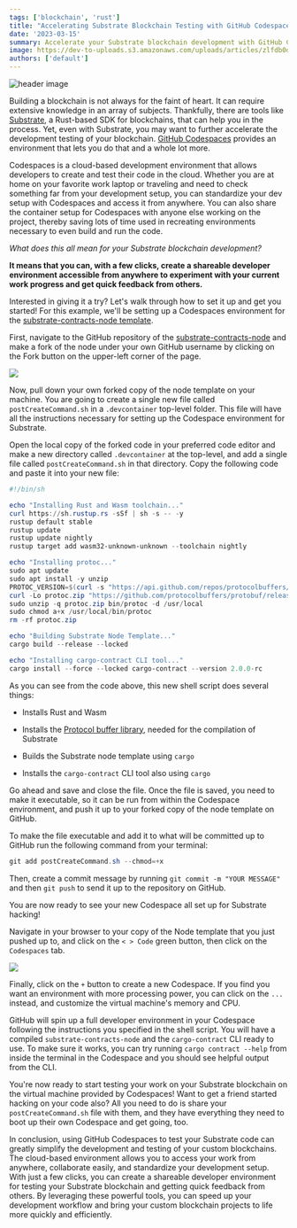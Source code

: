 ```yaml
---
tags: ['blockchain', 'rust']
title: "Accelerating Substrate Blockchain Testing with GitHub Codespaces"
date: '2023-03-15'
summary: Accelerate your Substrate blockchain development with GitHub Codespaces, a cloud-based development environment that lets you create and test your code in the cloud
image: https://dev-to-uploads.s3.amazonaws.com/uploads/articles/zlfdb0dpk1lni6s4erwz.png
authors: ['default']
---
```


![header image](https://dev-to-uploads.s3.amazonaws.com/uploads/articles/zlfdb0dpk1lni6s4erwz.png)

Building a blockchain is not always for the faint of heart. It can require extensive knowledge in an array of subjects. Thankfully, there are tools like [Substrate](https://substrate.io/), a Rust-based SDK for blockchains, that can help you in the process. Yet, even with Substrate, you may want to further accelerate the development testing of your blockchain. [GitHub Codespaces](https://github.com/features/codespaces) provides an environment that lets you do that and a whole lot more.

Codespaces is a cloud-based development environment that allows developers to create and test their code in the cloud. Whether you are at home on your favorite work laptop or traveling and need to check something far from your development setup, you can standardize your dev setup with Codespaces and access it from anywhere. You can also share the container setup for Codespaces with anyone else working on the project, thereby saving lots of time used in recreating environments necessary to even build and run the code.

*What does this all mean for your Substrate blockchain development?*

**It means that you can, with a few clicks, create a shareable developer environment accessible from anywhere to experiment with your current work progress and get quick feedback from others.**

Interested in giving it a try? Let's walk through how to set it up and get you started! For this example, we'll be setting up a Codespaces environment for the [substrate-contracts-node template](https://github.com/paritytech/substrate-contracts-node).

First, navigate to the GitHub repository of the [substrate-contracts-node](https://github.com/paritytech/substrate-contracts-node) and make a fork of the node under your own GitHub username by clicking on the Fork button on the upper-left corner of the page.

![](https://cdn.hashnode.com/res/hashnode/image/upload/v1678880491457/680e3966-90aa-4fda-b595-9617cb719cff.png)

Now, pull down your own forked copy of the node template on your machine. You are going to create a single new file called `postCreateCommand.sh` in a `.devcontainer` top-level folder. This file will have all the instructions necessary for setting up the Codespace environment for Substrate.

Open the local copy of the forked code in your preferred code editor and make a new directory called `.devcontainer` at the top-level, and add a single file called `postCreateCommand.sh` in that directory. Copy the following code and paste it into your new file:

```powershell
#!/bin/sh

echo "Installing Rust and Wasm toolchain..."
curl https://sh.rustup.rs -sSf | sh -s -- -y
rustup default stable
rustup update
rustup update nightly
rustup target add wasm32-unknown-unknown --toolchain nightly

echo "Installing protoc..."
sudo apt update
sudo apt install -y unzip
PROTOC_VERSION=$(curl -s "https://api.github.com/repos/protocolbuffers/protobuf/releases/latest" | grep -Po '"tag_name": "v\K[0-9.]+')
curl -Lo protoc.zip "https://github.com/protocolbuffers/protobuf/releases/latest/download/protoc-${PROTOC_VERSION}-linux-x86_64.zip"
sudo unzip -q protoc.zip bin/protoc -d /usr/local
sudo chmod a+x /usr/local/bin/protoc
rm -rf protoc.zip

echo "Building Substrate Node Template..."
cargo build --release --locked

echo "Installing cargo-contract CLI tool..."
cargo install --force --locked cargo-contract --version 2.0.0-rc
```

As you can see from the code above, this new shell script does several things:

* Installs Rust and Wasm
    
* Installs the [Protocol buffer library](https://github.com/protocolbuffers/protobuf), needed for the compilation of Substrate
    
* Builds the Substrate node template using `cargo`
    
* Installs the `cargo-contract` CLI tool also using `cargo`
    

Go ahead and save and close the file. Once the file is saved, you need to make it executable, so it can be run from within the Codespace environment, and push it up to your forked copy of the node template on GitHub.

To make the file executable and add it to what will be committed up to GitHub run the following command from your terminal:

```powershell
git add postCreateCommand.sh --chmod=+x
```

Then, create a commit message by running `git commit -m "YOUR MESSAGE"` and then `git push` to send it up to the repository on GitHub.

You are now ready to see your new Codespace all set up for Substrate hacking!

Navigate in your browser to your copy of the Node template that you just pushed up to, and click on the `< > Code` green button, then click on the `Codespaces` tab.

![](https://cdn.hashnode.com/res/hashnode/image/upload/v1678881174323/a9f3989a-101e-47b9-ba6d-2e4817186eac.png)

Finally, click on the `+` button to create a new Codespace. If you find you want an environment with more processing power, you can click on the `...` instead, and customize the virtual machine's memory and CPU.

GitHub will spin up a full developer environment in your Codespace following the instructions you specified in the shell script. You will have a compiled `substrate-contracts-node` and the `cargo-contract` CLI ready to use. To make sure it works, you can try running `cargo contract --help` from inside the terminal in the Codespace and you should see helpful output from the CLI.

You're now ready to start testing your work on your Substrate blockchain on the virtual machine provided by Codespaces! Want to get a friend started hacking on your code also? All you need to do is share your `postCreateCommand.sh` file with them, and they have everything they need to boot up their own Codespace and get going, too.

In conclusion, using GitHub Codespaces to test your Substrate code can greatly simplify the development and testing of your custom blockchains. The cloud-based environment allows you to access your work from anywhere, collaborate easily, and standardize your development setup. With just a few clicks, you can create a shareable developer environment for testing your Substrate blockchain and getting quick feedback from others. By leveraging these powerful tools, you can speed up your development workflow and bring your custom blockchain projects to life more quickly and efficiently.
